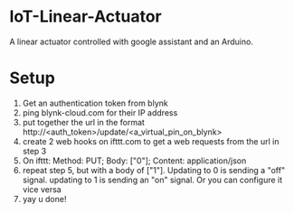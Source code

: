 # IoT-Linear-Actuator
A linear actuator controlled with google assistant and an Arduino.


# Setup
1) Get an authentication token from blynk
2) ping blynk-cloud.com for their IP address
3) put together the url in the format http:/<ipaddress>/<auth_token>/update/<a_virtual_pin_on_blynk>
4) create 2 web hooks on ifttt.com to get a web requests from the url in step 3
5) On ifttt: Method: PUT; Body: ["0"]; Content: application/json
6) repeat step 5, but with a body of ["1"]. Updating to 0 is sending a "off" signal. updating to 1 is sending an "on" signal. Or you can configure it vice versa
7) yay u done!
